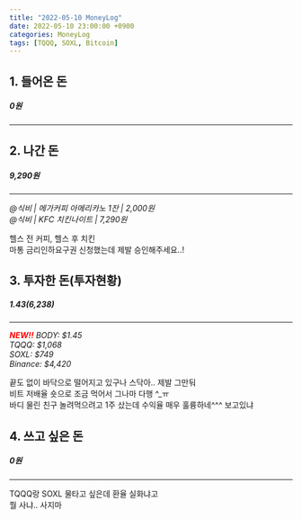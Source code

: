 ```yaml
---
title: "2022-05-10 MoneyLog"
date: 2022-05-10 23:00:00 +0900
categories: MoneyLog
tags: [TQQQ, SOXL, Bitcoin]
---
```


## 1. 들어온 돈
##### 0원
---

## 2. 나간 돈
##### 9,290원
---
*@식비 | 메가커피 아메리카노 1잔 | 2,000원*<br>
*@식비 | KFC 치킨나이트 | 7,290원*<br>

헬스 전 커피, 헬스 후 치킨<br>
마통 금리인하요구권 신청했는데 제발 승인해주세요..!<br>

## 3. 투자한 돈(투자현황)
##### $1.43 ($6,238)
---
<span style="color:red">***NEW!!***</span> *BODY: $1.45*<br>
*TQQQ: $1,068*<br>
*SOXL: $749*<br>
*Binance: $4,420*<br>

끝도 없이 바닥으로 떨어지고 있구나 스닥아.. 제발 그만둬<br>
비트 저배율 숏으로 조금 먹어서 그나마 다행 ^_ㅠ<br>
바디 물린 친구 놀려먹으려고 1주 샀는데 수익율 매우 훌륭하네^^^ 보고있냐<br>

## 4. 쓰고 싶은 돈
##### 0원
---
TQQQ랑 SOXL 물타고 싶은데 환율 실화냐고<br>
뭘 사냐.. 사지마<br>
